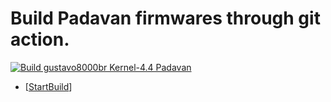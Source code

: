 # Build Padavan firmwares through git action.

[![Build gustavo8000br Kernel-4.4 Padavan](https://github.com/gustavo8000br/Padavan_CI/actions/workflows/build_gustavo8000br_kernel-4.4_padavan.yml/badge.svg)](https://github.com/gustavo8000br/Padavan_CI/actions/workflows/build_gustavo8000br_kernel-4.4_padavan.yml) 

- [[StartBuild](https://github.com/gustavo8000br/Padavan_CI/actions?query=workflow%3A%22Build+Padavan%22)]
